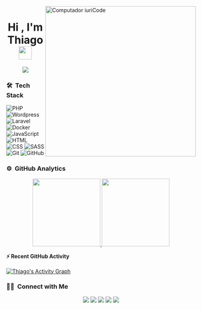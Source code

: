 <img src="https://raw.githubusercontent.com/MicaelliMedeiros/micaellimedeiros/master/image/computer-illustration.png" min-width="400px" max-width="400px" width="400px" align="right" alt="Computador iuriCode">

<h1 align="center">Hi , I'm Thiago <img src="https://media.giphy.com/media/TEnXkcsHrP4YedChhA/giphy.gif" width="35"></h1>
<p align="center">
  <a href="https://github.com/DenverCoder1/readme-typing-svg"><img src="https://readme-typing-svg.herokuapp.com?lines=Fullstack+Developer;Deep+Learning+Developer;ML%20|%20Algorithms%20|%20OOP%20;Always%20learning%20new%20things&center=true&width=500&height=50"></a>
</p>

### 🛠 &nbsp;Tech Stack

![PHP](https://img.shields.io/badge/-PHP-05122A?style=flat&logo=php)
![Wordpress](https://img.shields.io/badge/-Wordpress-05122A.svg?style=flat&logo=wordpress&logoColor=white)
![Laravel](https://img.shields.io/badge/-Laravel-05122A.svg?style=flat&logo=laravel&logoColor=FF2D20)
![Docker](https://img.shields.io/badge/-Docker-05122A.svg?style=flat&logo=docker&logoColor=007ACC)
![JavaScript](https://img.shields.io/badge/-JavaScript-05122A?style=flat&logo=javascript)
![HTML](https://img.shields.io/badge/-HTML-05122A?style=flat&logo=HTML5)
![CSS](https://img.shields.io/badge/-CSS-05122A?style=flat&logo=CSS3&logoColor=1572B6)
![SASS](https://img.shields.io/badge/-SASS-05122A?style=flat&logo=SASS&logoColor=CF649A)
![Git](https://img.shields.io/badge/-Git-05122A?style=flat&logo=git)
![GitHub](https://img.shields.io/badge/-GitHub-05122A?style=flat&logo=github)


### ⚙️ &nbsp;GitHub Analytics

<p align="center">
<a href="https://github.com/thimarsola">
  <img height="180em" src="https://github-readme-stats-eight-theta.vercel.app/api?username=thimarsola&show_icons=true&theme=algolia&include_all_commits=true&count_private=true"/>
  <img height="180em" src="https://github-readme-stats-eight-theta.vercel.app/api/top-langs/?username=thimarsola&layout=compact&langs_count=8&theme=algolia&include_all_commits=true&count_private=true"/>
</a>
</p>



<summary><b>⚡ Recent GitHub Activity</b></summary>
  <br/>
   <a href="https://github.com/thimarsola"><img alt="Thiago's Activity Graph" src="https://activity-graph.herokuapp.com/graph?username=thimarsola&custom_title=Thiago's%20Contribution%20Graph&theme=react-dark" /></a>
  <br/>
  
  
  ### 🤝🏻 &nbsp;Connect with Me

<p align="center">
<a href="https://www.linkedin.com/in/marsola-thiago/"><img src="https://img.shields.io/badge/-Thiago%20Marsola%20LInedin-0077B5?style=flat&logo=Linkedin&logoColor=white"/></a>
<a href="mailto:tmarsola@gmail.com"><img src="https://img.shields.io/badge/tmarsola94@gmail.com-D14836?style=flat&logo=Gmail&logoColor=white"/></a>
<a href="https://www.instagram.com/thiimarsola/"><img src="https://img.shields.io/badge/-@thiimarsola-E4405F?style=flat&logo=Instagram&logoColor=white"/></a>
<a href="https://www.facebook.com/thiimarsola/"><img src="https://img.shields.io/badge/-@thiimarsola-1877F2?style=flat&logo=Facebook&logoColor=white"/></a>
<a href="https://www.twitter.com/thiimarsola/"><img src="https://img.shields.io/badge/-@thiimarsola-1877F2?style=flat&logo=Twitter&logoColor=white"/></a>
</p>
